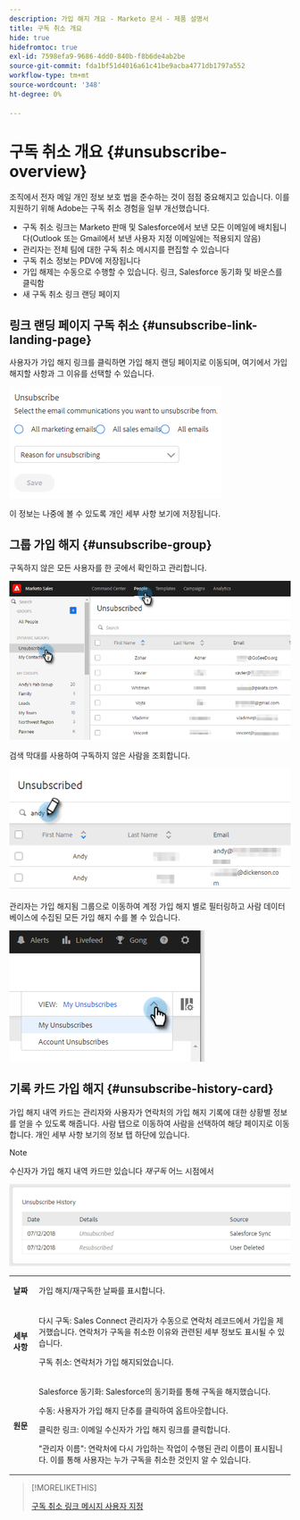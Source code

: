 ```yaml
---
description: 가입 해지 개요 - Marketo 문서 - 제품 설명서
title: 구독 취소 개요
hide: true
hidefromtoc: true
exl-id: 7598efa9-9686-4dd0-840b-f8b6de4ab2be
source-git-commit: fda1bf51d4016a61c41be9acba4771db1797a552
workflow-type: tm+mt
source-wordcount: '348'
ht-degree: 0%

---
```


# 구독 취소 개요 {#unsubscribe-overview}

조직에서 전자 메일 개인 정보 보호 법을 준수하는 것이 점점 중요해지고 있습니다. 이를 지원하기 위해 Adobe는 구독 취소 경험을 일부 개선했습니다.

* 구독 취소 링크는 Marketo 판매 및 Salesforce에서 보낸 모든 이메일에 배치됩니다(Outlook 또는 Gmail에서 보낸 사용자 지정 이메일에는 적용되지 않음)
* 관리자는 전체 팀에 대한 구독 취소 메시지를 편집할 수 있습니다
* 구독 취소 정보는 PDV에 저장됩니다
* 가입 해제는 수동으로 수행할 수 있습니다. 링크, Salesforce 동기화 및 바운스를 클릭함
* 새 구독 취소 링크 랜딩 페이지

## 링크 랜딩 페이지 구독 취소 {#unsubscribe-link-landing-page}

사용자가 가입 해지 링크를 클릭하면 가입 해지 랜딩 페이지로 이동되며, 여기에서 가입 해지할 사항과 그 이유를 선택할 수 있습니다.

![](assets/unsubscribe-overview-1.png)

이 정보는 나중에 볼 수 있도록 개인 세부 사항 보기에 저장됩니다.

## 그룹 가입 해지 {#unsubscribe-group}

구독하지 않은 모든 사용자를 한 곳에서 확인하고 관리합니다.

![](assets/unsubscribe-overview-2.png)

검색 막대를 사용하여 구독하지 않은 사람을 조회합니다.

![](assets/unsubscribe-overview-3.png)

관리자는 가입 해지됨 그룹으로 이동하여 계정 가입 해지 별로 필터링하고 사람 데이터베이스에 수집된 모든 가입 해지 수를 볼 수 있습니다.

![](assets/unsubscribe-overview-4.png)

## 기록 카드 가입 해지 {#unsubscribe-history-card}

가입 해지 내역 카드는 관리자와 사용자가 연락처의 가입 해지 기록에 대한 상황별 정보를 얻을 수 있도록 해줍니다. 사람 탭으로 이동하여 사람을 선택하여 해당 페이지로 이동합니다. 개인 세부 사항 보기의 정보 탭 하단에 있습니다.

>[!NOTE]
>
>수신자가 가입 해지 내역 카드만 있습니다 _재구독_ 어느 시점에서

![](assets/unsubscribe-overview-5.png)

<table> 
 <colgroup> 
  <col> 
  <col> 
 </colgroup> 
 <tbody> 
  <tr> 
   <td><strong>날짜</strong></td> 
   <td><p>가입 해지/재구독한 날짜를 표시합니다.</p></td> 
  </tr> 
  <tr> 
   <td><strong>세부 사항</strong></td> 
   <td><p>다시 구독: Sales Connect 관리자가 수동으로 연락처 레코드에서 가입을 제거했습니다. 연락처가 구독을 취소한 이유와 관련된 세부 정보도 표시될 수 있습니다.</p><p>구독 취소: 연락처가 가입 해지되었습니다.</p></td> 
  </tr> 
  <tr> 
   <td><strong>원문</strong></td> 
   <td><p>Salesforce 동기화: Salesforce의 동기화를 통해 구독을 해지했습니다.</p><p>수동: 사용자가 가입 해지 단추를 클릭하여 옵트아웃합니다.</p><p>클릭한 링크: 이메일 수신자가 가입 해지 링크를 클릭합니다.</p><p>"관리자 이름": 연락처에 다시 가입하는 작업이 수행된 관리 이름이 표시됩니다. 이를 통해 사용자는 누가 구독을 취소한 것인지 알 수 있습니다.</p></td> 
  </tr> 
 </tbody> 
</table>

>[!MORELIKETHIS]
>
>[구독 취소 링크 메시지 사용자 지정](/help/marketo/product-docs/marketo-sales-insight/actions/email/unsubscribes/customize-unsubscribe-link-message.md)
